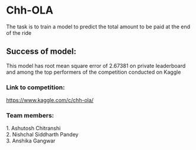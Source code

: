 # Chh-OLA
The task is to train a model to predict the total amount to be paid at the end of the ride
<br><h2> Success of model: </h3>
 This model has root mean square error of 2.67381 on private leaderboard and among the top performers of the competition conducted on Kaggle
<br><h3> Link to competition: </h3>
https://www.kaggle.com/c/chh-ola/
<h3> Team members: </h3>
1. Ashutosh Chitranshi
<br> 2. Nishchal Siddharth Pandey
<br> 3. Anshika Gangwar
